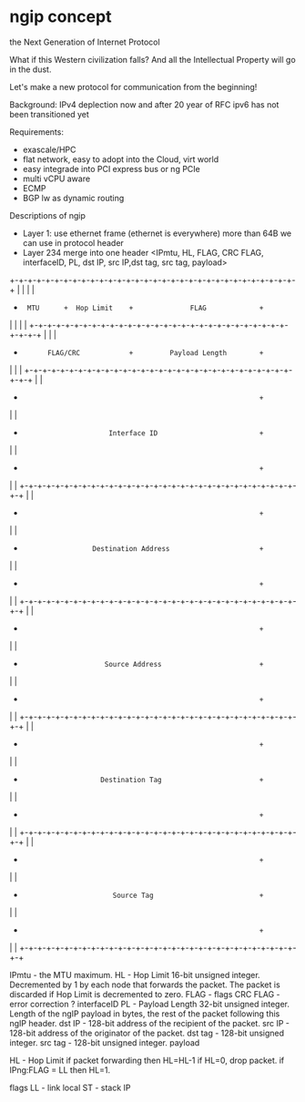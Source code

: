 # ngip concept
the Next Generation of Internet Protocol

What if this Western civilization falls?
And all the Intellectual Property will go in the dust.

Let's make a new protocol for communication from the beginning!

Background:
IPv4 deplection now and after 20 year of RFC ipv6 has not been transitioned yet

Requirements:
- exascale/HPC
- flat network, easy to adopt into the Cloud, virt world
- easy integrade into PCI express bus or ng PCIe
- multi vCPU aware
- ECMP
- BGP lw as dynamic routing

Descriptions of ngip
- Layer 1: use ethernet frame (ethernet is everywhere) more than 64B we can use in protocol header
- Layer 234 merge into one header <IPmtu, HL, FLAG, CRC FLAG, interfaceID, PL, dst IP, src IP,dst tag, src tag, payload>


 +-+-+-+-+-+-+-+-+-+-+-+-+-+-+-+-+-+-+-+-+-+-+-+-+-+-+-+-+-+-+-+-+
 |               |               |                               |
 +      MTU      +  Hop Limit    +              FLAG             +
 |               |               |                               |
 +-+-+-+-+-+-+-+-+-+-+-+-+-+-+-+-+-+-+-+-+-+-+-+-+-+-+-+-+-+-+-+-+
 |                               |                               |
 +           FLAG/CRC            +         Payload Length        +
 |                               |                               |
 +-+-+-+-+-+-+-+-+-+-+-+-+-+-+-+-+-+-+-+-+-+-+-+-+-+-+-+-+-+-+-+-+
 |                                                               |
 +                                                               +
 |                                                               |
 +                          Interface ID                         +
 |                                                               |
 +                                                               +
 |                                                               |
 +-+-+-+-+-+-+-+-+-+-+-+-+-+-+-+-+-+-+-+-+-+-+-+-+-+-+-+-+-+-+-+-+
 |                                                               |
 +                                                               +
 |                                                               |
 +                      Destination Address                      +
 |                                                               |
 +                                                               +
 |                                                               |
 +-+-+-+-+-+-+-+-+-+-+-+-+-+-+-+-+-+-+-+-+-+-+-+-+-+-+-+-+-+-+-+-+
 |                                                               |
 +                                                               +
 |                                                               |
 +                         Source Address                        +
 |                                                               |
 +                                                               +
 |                                                               |
 +-+-+-+-+-+-+-+-+-+-+-+-+-+-+-+-+-+-+-+-+-+-+-+-+-+-+-+-+-+-+-+-+
 |                                                               |
 +                                                               +
 |                                                               |
 +                        Destination Tag                        +
 |                                                               |
 +                                                               +
 |                                                               |
 +-+-+-+-+-+-+-+-+-+-+-+-+-+-+-+-+-+-+-+-+-+-+-+-+-+-+-+-+-+-+-+-+
 |                                                               |
 +                                                               +
 |                                                               |
 +                           Source Tag                          +
 |                                                               |
 +                                                               +
 |                                                               |
 +-+-+-+-+-+-+-+-+-+-+-+-+-+-+-+-+-+-+-+-+-+-+-+-+-+-+-+-+-+-+-+-+



IPmtu - the MTU maximum.
HL -  Hop Limit 16-bit unsigned integer. Decremented by 1 by each node that forwards the packet. The packet is discarded if Hop Limit is decremented to zero.
FLAG - flags
CRC FLAG - error correction ?
interfaceID
PL - Payload Length 32-bit unsigned integer. Length of the ngIP payload in bytes, the rest of the packet following this ngIP header.
dst IP - 128-bit address of the recipient of the packet.
src IP - 128-bit address of the originator of the packet.
dst tag - 128-bit unsigned integer.
src tag - 128-bit unsigned integer.
payload

HL - Hop Limit
if packet forwarding then HL=HL-1
if HL=0, drop packet.
if IPng:FLAG = LL then HL=1.

flags
LL - link local
ST - stack IP
